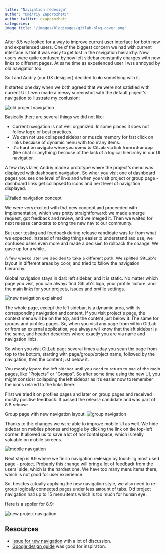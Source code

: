 ```yaml
---
title: "Navigation redesign"
author: "Dmitriy Zaporozhets"
author_twitter: dzaporozhets
categories:
image_title: '/images/blogimages/gitlab-blog-cover.png'
---
```


After 8.5 we looked for a way to improve current user interface for both new and
experienced users. One of the biggest concern we had with current interface is
that it was easy to get lost in the navigation hierarchy. New users were quite
confused by how left sidebar constantly changes with new links to different pages.
At same time as experienced user I was annoyed by old navigation too.

So I and Andriy (our UX designer) decided to do something with it.

<!--more-->

It started one day when we both agreed that we were not satisfied with current UI.
I even made a messy screenshot with the default project's navigation to illustrate my confusion:

![old project navigation](/images/navigation-redesign/old-pr-nav.png)

Basically there are several things we did not like:

* Current navigation is not well organized. In some places it does not follow logic
or best practices.
* We can not use collapsed sidebar or muscle memory for fast click on links because of
dynamic menu with too many items.
* It's hard to navigate when you come to GitLab via link from other
app (like chat or anything) because of the lack of a logical hierarchy in our UI navigation.


A few days later, Andriy made a prototype where the project's menu was displayed with
dashboard navigation. So when you visit one of dashboard pages you see one level
of links and when you visit project or group page - dashboard links get collapsed to
icons and next level of navigation displayed.

![failed navigation concept](/images/navigation-redesign/concept1.png)

We were very excited with that new concept and proceeded with implementation, which
was pretty straightforward: we made a merge request, got feedback and review, and
we merged it. Then we waited for next release candidate to bring the new nav to our community.

But user testing and feedback during release candidate was far from what we expected.
Instead of making things easier to understand and use, we confused users even more
and made a decision to rollback the change. We gave up for a while...

A few weeks later we decided to take a different path. We splitted
GitLab's layout in different areas by color, and tried to follow the navigation hierarchy.

Global navigation stays in dark left sidebar, and it is static. No matter which
page you visit, you can always find GitLab's logo, your profile picture, and
the main links for your projects, issues and profile settings.

![new navigation explained](/images/navigation-redesign/nav-exp.png)

The whole page, except the left sidebar, is a dynamic area, with its corresponding navigation and content.
If you visit project's page, the context menu will be on the top, and the
content just below it. The same for groups and profiles pages. So, when you visit
any page from within GitLab or from an external application, you always will
know that theleft sidebar is the same, and header describes where exactly
you are via name and navigation links.

So when you visit GitLab page several times a day you scan the page from top to the bottom, starting with
page/group/project name, followed by the navigation, then the content just below it.

You mostly ignore the left sidebar until you need to return to one of the main pages, like "Projects" or "Groups".
So after some time using the new UI, you might consider collapsing the left sidebar as it's easier
now to remember the icons related to the links there.

First we tried it on profiles pages and later on group pages and received mostly positive feedback.
It passed the release candidate and was part of 8.8 release.

Group page with new navigation layout:
![group navigation](/images/navigation-redesign/group-nav.png)

Thanks to this changes we were able to improve mobile UI as well. We hide sidebar
on mobiles phones and toggle by clicking the link on the top-left corner. It allowed us to save
a lot of horizontal space, which is really valuable on mobile screens.

![mobile navigation](/images/navigation-redesign/mobile.png)

Next step is 8.9 where we finish navigation redesign by touching most used page - project.
Probably this change will bring a lot of feedback from the users' side, which is the hardest one.
We have too many menu items there, which is not good for user experience.

So, besides actually applying the new navigation style, we also need to re-group logically connected pages
under less amount of tabs. Old project navigation had up to 15 menu items which
is too much for human eye.

Here is a spoiler for 8.9:

![new project navigation](/images/navigation-redesign/project.png)



## Resources

- [Issue for new navigation](https://gitlab.com/gitlab-org/gitlab-ce/issues/14838) with a lot of discussion.
- [Google design guide](https://www.google.com/design/spec/components/tabs.html#tabs-types-of-tabs) was good for inspiration.


